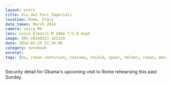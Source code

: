 ```yaml
--- 
layout: entry
title: Via dei Fori Imperiali
location: Rome, Italy
date_taken: March 2014
camera: Leica M9
lens: Leica Elmarit-M 28mm f/2.8 Asph
image: GRS-20140323-161219
date: 2014-03-25 21:34:00
category: notebook
excerpt:
tags: [bw, roman centurion, costume, shield, spear, helmet, roman, men, 30 to 65 years, flag, painting]
---
```


Security detail for Obama's upcoming visit to Rome rehearsing this past Sunday.